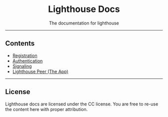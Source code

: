 <h1 align="center">Lighthouse Docs</h1>
<p align="center">The documentation for lighthouse</p>

---

## Contents

- [Registration](./registration.md)
- [Authentication](./auth.md)
- [Signaling](./signaling.md)
- [Lighthouse Peer (The App)](./peer.md)

---

## License

Lighthouse docs are licensed under the CC license. You are free to re-use the content here with proper attribution.
